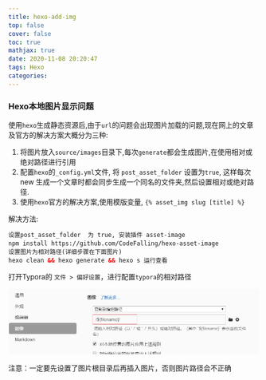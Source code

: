 ```yaml
---
title: hexo-add-img
top: false
cover: false
toc: true
mathjax: true
date: 2020-11-08 20:20:47
tags: Hexo
categories:
---
```


### Hexo本地图片显示问题

使用`hexo`生成静态资源后,由于`url`的问题会出现图片加载的问题,现在网上的文章及官方的解决方案大概分为三种:

1. 将图片放入`source/images`目录下,每次`generate`都会生成图片,在使用相对或绝对路径进行引用
2.  配置`hexo`的`_config.yml`文件, 将 `post_asset_folder` 设置为`true`, 这样每次new 生成一个文章时都会同步生成一个同名的文件夹,然后设置相对或绝对路径.  
3.  使用`hexo`官方的解决方案,使用模版变量, `{% asset_img slug [title] %} `  

解决方法:

```html
设置post_asset_folder  为 true, 安装插件 asset-image
npm install https://github.com/CodeFalling/hexo-asset-image
设置图片为相对路径(详细步骤在下面图片)
hexo clean && hexo generate && hexo s 运行查看
```

打开Typora的 `文件 > 偏好设置`，进行配置`typora`的相对路径

![](hexo-add-img/setupImg.png)

注意：一定要先设置了图片根目录后再插入图片，否则图片路径会不正确